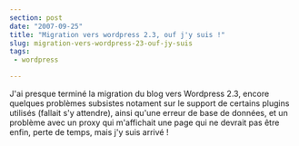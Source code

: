 ```yaml
---
section: post
date: "2007-09-25"
title: "Migration vers wordpress 2.3, ouf j'y suis !"
slug: migration-vers-wordpress-23-ouf-jy-suis
tags:
 - wordpress

---
```


J'ai presque terminé la migration du blog vers Wordpress 2.3, encore quelques problèmes subsistes notament sur le support de certains plugins utilisés (fallait s'y attendre), ainsi qu'une erreur de base de données, et un problème avec un proxy qui m'affichait une page qui ne devrait pas être enfin, perte de temps, mais j'y suis arrivé !

